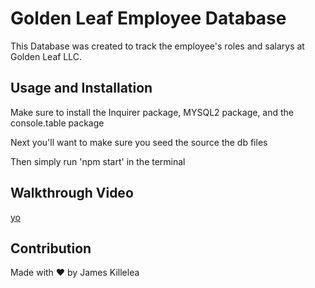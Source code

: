# Golden Leaf Employee Database
This Database was created to track the employee's roles and salarys at Golden Leaf LLC.

## Usage and Installation
Make sure to install the Inquirer package, MYSQL2 package, and the console.table package

Next you'll want to make sure you seed the source the db files

Then simply run 'npm start' in the terminal

## Walkthrough Video
[yo](https://drive.google.com/file/d/1UUKRXelL_v92EkYfPUZt0DeWODLOGZ2W/view)

## Contribution 
Made with ❤️ by James Killelea